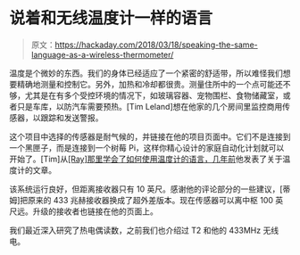 # 说着和无线温度计一样的语言

> 原文：<https://hackaday.com/2018/03/18/speaking-the-same-language-as-a-wireless-thermometer/>

温度是个微妙的东西。我们的身体已经适应了一个紧密的舒适带，所以难怪我们想要精确地测量和控制它。另外，加热和冷却都很贵。测量住所中的一个点可能还不够，尤其是在有多个受控环境的情况下，如玻璃容器、宠物围栏、食物储藏室，或者只是车库，以防汽车需要预热。[Tim Leland]想在他家的几个房间里监控商用传感器，以跟踪和发送警报。

这个项目中选择的传感器是耐气候的，并链接在他的项目页面中。它们不是连接到一个黑匣子，而是连接到一个树莓 Pi，这样你精心设计的家庭自动化计划就可以开始了。[Tim]从[[Ray]那里学会了如何使用温度计的语言，几年前](https://rayshobby.net/reverse-engineer-wireless-temperature-humidity-rain-sensors-part-1/)他发表了关于温度计的文章。

该系统运行良好，但距离接收器只有 10 英尺。感谢他的评论部分的一些建议，[蒂姆]把原来的 433 兆赫接收器换成了超外差版本。现在传感器可以离中枢 100 英尺远。升级的接收者也链接在他的页面上。

我们最近深入研究了热电偶读数，之前我们也介绍过 T2 和他的 433MHz 无线电。